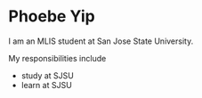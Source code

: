 # Phoebe Yip

I am an MLIS student at San Jose State University. 

My responsibilities include

- study at SJSU
- learn at SJSU
